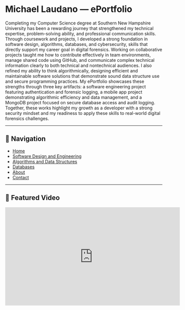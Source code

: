 # Michael Laudano — ePortfolio

Completing my Computer Science degree at Southern New Hampshire University has been a rewarding journey that strengthened my technical expertise, problem-solving ability, and professional communication skills. Through coursework and projects, I developed a strong foundation in software design, algorithms, databases, and cybersecurity, skills that directly support my career goal in digital forensics.
Working on collaborative projects taught me how to contribute effectively in team environments, manage shared code using GitHub, and communicate complex technical information clearly to both technical and nontechnical audiences. I also refined my ability to think algorithmically, designing efficient and maintainable software solutions that demonstrate sound data structure use and secure programming practices.
My ePortfolio showcases these strengths through three key artifacts: a software engineering project featuring authentication and forensic logging, a mobile app project demonstrating algorithmic efficiency and data management, and a MongoDB project focused on secure database access and audit logging. Together, these works highlight my growth as a developer with a strong security mindset and my readiness to apply these skills to real-world digital forensics challenges.

---

## 🔗 Navigation
- [Home](./)
- [Software Design and Engineering](./software-design-engineering/)
- [Algorithms and Data Structures](./algorithms-and-data-structures/)
- [Databases](./databases/)
- [About](./about)
- [Contact](./contact)

---

## 🎥 Featured Video
<iframe width="560" height="315" src="https://www.youtube.com/embed/f2D4V8WyEks?si=J6xnpDt1OG14MMy9" title="YouTube video player" frameborder="0" allow="accelerometer; autoplay; clipboard-write; encrypted-media; gyroscope; picture-in-picture; web-share" referrerpolicy="strict-origin-when-cross-origin" allowfullscreen></iframe>
